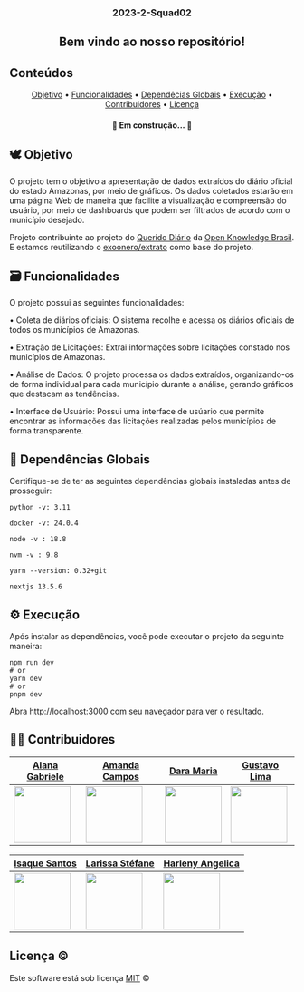 <!-- <img width=100% src="https://capsule-render.vercel.app/api?type=waving&color=44947C&height=120&section=header"/> -->
<div align="center">
  <h3>2023-2-Squad02</h3>
</div>

<!-- [![Typing SVG](https://readme-typing-svg.herokuapp.com/?color=ffffff&size=35&center=true&vCenter=true&width=1000&lines=Bem-vindo+ao+nosso+repositório!)](https://git.io/typing-svg) -->

<div align="center">
  <h2>Bem vindo ao nosso repositório! </h2>
</div> 

## Conteúdos

<p align="center">	
 <a href="#-Objetivo">Objetivo</a> •
 <a href="#-Funcionalidades">Funcionalidades</a> •
 <a href="#-Dependências Globais">Dependêcias Globais</a> •
 <a href="#-Execução">Execução</a> •
 <a href="#-Contribuidores">Contribuidores</a> •
 <a href="#-Licença">Licença</a>
</p>
 <h4 align="center"> 
	🚧  Em construção...  🚧
  </h4>  
  
## 🕊 Objetivo
  O projeto tem o objetivo a apresentação de dados extraídos do diário oficial do estado Amazonas, por meio de gráficos. Os dados coletados estarão em uma página Web de maneira que facilite a visualização e compreensão do usuário, por meio de dashboards que podem ser filtrados de acordo com o município desejado.

Projeto contribuinte ao projeto do [Querido Diário](https://queridodiario.ok.org.br/) da [Open Knowledge Brasil](https://ok.org.br/). E estamos reutilizando o [exoonero/extrato](https://github.com/exoonero/extrator) como base do projeto.


## 🗃️ Funcionalidades
 O projeto possui as seguintes funcionalidades:
 
  • Coleta de diários oficiais: O sistema recolhe e acessa os diários oficiais de todos os municípios de Amazonas.
  
  • Extração de Licitações: Extrai informações sobre licitações constado nos municípios de Amazonas.
  
  • Análise de Dados: O projeto processa os dados extraídos, organizando-os de forma individual para cada município durante a análise, gerando gráficos que destacam as tendências.
  
  • Interface de Usuário: Possui uma interface de usúario que permite encontrar as informações das licitações realizadas pelos municípios de forma transparente.

## 📄 Dependências Globais
  Certifique-se de ter as seguintes dependências globais instaladas antes de prosseguir:

  	python -v: 3.11

	docker -v: 24.0.4
  
 	node -v : 18.8
  
	nvm -v : 9.8
  
	yarn --version: 0.32+git
	
 	nextjs 13.5.6
  

## ⚙️ Execução
  Após instalar as dependências, você pode executar o projeto da seguinte maneira:
 
	npm run dev
	# or
	yarn dev
	# or
	pnpm dev

  Abra http://localhost:3000 com seu navegador para ver o resultado.


## 👨‍💻 Contribuidores

| [Alana Gabriele](https://github.com/alanagabriele)            | [Amanda Campos](https://github.com/acamposs)              | [Dara Maria](https://github.com/daramariabs)                | [Gustavo Lima](https://github.com/souzagusta)              |
| ------------------------------------------------------------- | --------------------------------------------------------- | ----------------------------------------------------------- | ---------------------------------------------------------- |
| <img src="https://github.com/alanagabriele.png" width="100"/> | <img src="https://github.com/acamposs.png" width="100" /> | <img src="https://github.com/daramariabs.png" width="100"/> | <img src="https://github.com/souzagusta.png" width="100"/> |

| [Isaque Santos](https://github.com/IsaqueSH)             | [Larissa Stéfane](https://github.com/SkywalkerSupreme)           | [Harleny Angelica](https://github.com/Angelicahaas)          |
| -------------------------------------------------------- | ---------------------------------------------------------------- | ------------------------------------------------------------ |
| <img src="https://github.com/IsaqueSH.png" width="100"/> | <img src="https://github.com/SkywalkerSupreme.png" width="100"/> | <img src="https://github.com/Angelicahaas.png" width="100"/> |

## Licença ©

Este software está sob licença [MIT](https://github.com/nhn/tui.editor/blob/master/LICENSE) ©
